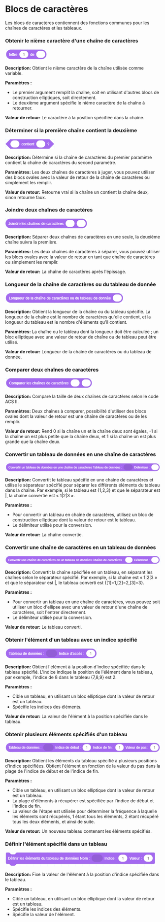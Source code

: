 # Blocs de caractères

Les blocs de caractères contiennent des fonctions communes pour les chaînes de caractères et les tableaux.

<h3 class="lua-cmd" id="strn" >Obtenir le nième caractère d'une chaîne de caractères</h3>

![](images/char_first.png)

**Description:** Obtient le nième caractère de la chaîne utilisée comme variable.

**Paramètres :**

- Le premier argument remplit la chaîne, soit en utilisant d'autres blocs de construction elliptiques, soit directement.
- Le deuxième argument spécifie le nième caractère de la chaîne à retourner.

**Valeur de retour:** Le caractère à la position spécifiée dans la chaîne.

<h3 class="lua-cmd" id="strcontain" >Déterminer si la première chaîne contient la deuxième</h3>

![](images/char_contain.png)

**Description:** Détermine si la chaîne de caractères du premier paramètre contient la chaîne de caractères du second paramètre.

**Paramètres:** Les deux chaînes de caractères à juger, vous pouvez utiliser des blocs ovales avec la valeur de retour de la chaîne de caractères ou simplement les remplir.

**Valeur de retour:** Retourne vrai si la chaîne un contient la chaîne deux, sinon retourne faux.

<h3 class="lua-cmd" id="joinstr" >Joindre deux chaînes de caractères</h3>

![](images/char_joint.png)

**Description:** Séparer deux chaînes de caractères en une seule, la deuxième chaîne suivra la première.

**Paramètres:** Les deux chaînes de caractères à séparer, vous pouvez utiliser les blocs ovales avec la valeur de retour en tant que chaîne de caractères ou simplement les remplir.

**Valeur de retour:** La chaîne de caractères après l'épissage.

<h3 class="lua-cmd" id="strlen" >Longueur de la chaîne de caractères ou du tableau de donnée</h3>

![](images/char_length.png)

**Description:** Obtient la longueur de la chaîne ou du tableau spécifié. La longueur de la chaîne est le nombre de caractères qu'elle contient, et la longueur du tableau est le nombre d'éléments qu'il contient.

**Paramètres:** La chaîne ou le tableau dont la longueur doit être calculée ; un bloc elliptique avec une valeur de retour de chaîne ou de tableau peut être utilisé.

**Valeur de retour:** Longueur de la chaîne de caractères ou du tableau de donnée.

<h3 class="lua-cmd" id="strcomp" >Comparer deux chaînes de caractères</h3>

![](images/char_compare.png)

**Description:** Compare la taille de deux chaînes de caractères selon le code ACS II.

**Paramètres:** Deux chaînes à comparer, possibilité d'utiliser des blocs ovales dont la valeur de retour est une chaîne de caractères ou de les remplir.

**Valeur de retour:** Rend 0 si la chaîne un et la chaîne deux sont égales, -1 si la chaîne un est plus petite que la chaîne deux, et 1 si la chaîne un est plus grande que la chaîne deux.

<h3 class="lua-cmd" id="arrtostr" >Convertir un tableau de données en une chaîne de caractères</h3>

![](images/char_a_to_s.png)

**Description:** Convertit le tableau spécifié en une chaîne de caractères et utilise le séparateur spécifié pour séparer les différents éléments du tableau dans la chaîne. Par exemple, si le tableau est {1,2,3} et que le séparateur est |, la chaîne convertie est «&nbsp;1|2|3&nbsp;».

**Paramètres :**

- Pour convertir un tableau en chaîne de caractères, utilisez un bloc de construction elliptique dont la valeur de retour est le tableau.
- Le délimiteur utilisé pour la conversion.

**Valeur de retour:** La chaîne convertie.

<h3 class="lua-cmd" id="strtoarr" >Convertir une chaîne de caractères en un tableau de données</h3>

![](images/char_s_to_a.png)

**Description:** Convertit la chaîne spécifiée en un tableau, en séparant les chaînes selon le séparateur spécifié. Par exemple, si la chaîne est «&nbsp;1|2|3&nbsp;» et que le séparateur est |, le tableau converti est {[1]=1,[2]=2,[3]=3}.

**Paramètres :**

- Pour convertir un tableau en une chaîne de caractères, vous pouvez soit utiliser un bloc d'ellipse avec une valeur de retour d'une chaîne de caractères, soit l'entrer directement.
- Le délimiteur utilisé pour la conversion.

**Valeur de retour:** Le tableau converti.

<h3 class="lua-cmd" id="strind" >Obtenir l'élément d'un tableau avec un indice spécifié</h3>

![](images/char_index.png)

**Description:** Obtient l'élément à la position d'indice spécifiée dans le tableau spécifié. L'indice indique la position de l'élément dans le tableau, par exemple, l'indice de 8 dans le tableau {7,8,9} est 2.

**Paramètres :**

- Cible un tableau, en utilisant un bloc elliptique dont la valeur de retour est un tableau.
- Spécifie les indices des éléments.

**Valeur de retour:** La valeur de l'élément à la position spécifiée dans le tableau.

<h3 class="lua-cmd" id="strindn" >Obtenir plusieurs éléments spécifiés d'un tableau</h3>

![](images/char_traver.png)

**Description:** Obtient les éléments du tableau spécifié à plusieurs positions d'indice spécifiées. Obtient l'élément en fonction de la valeur du pas dans la plage de l'indice de début et de l'indice de fin.

**Paramètres :**

- Cible un tableau, en utilisant un bloc elliptique dont la valeur de retour est un tableau.
- La plage d'éléments à récupérer est spécifiée par l'indice de début et l'indice de fin.
- La valeur de l'étape est utilisée pour déterminer la fréquence à laquelle les éléments sont récupérés, 1 étant tous les éléments, 2 étant récupéré tous les deux éléments, et ainsi de suite.

**Valeur de retour:** Un nouveau tableau contenant les éléments spécifiés.

<h3 class="lua-cmd" id="strset" >Définir l'élément spécifié dans un tableau</h3>

![](images/char_set.png)

**Description:** Fixe la valeur de l'élément à la position d'indice spécifiée dans le tableau.

**Paramètres :**

- Cible un tableau, en utilisant un bloc elliptique dont la valeur de retour est un tableau.
- Spécifie les indices des éléments.
- Spécifie la valeur de l'élément.